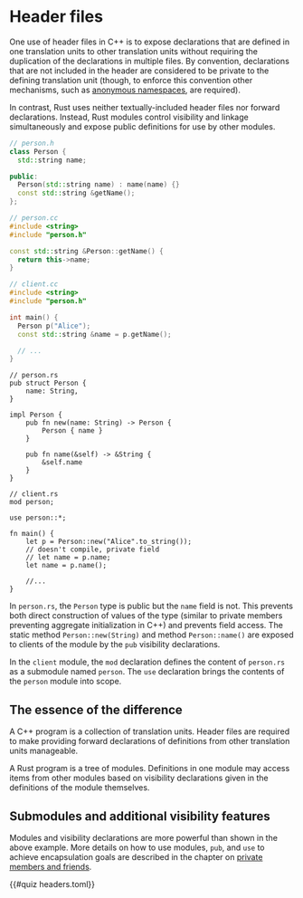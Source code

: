 # Header files

One use of header files in C++ is to expose declarations that are defined in one
translation units to other translation units without requiring the duplication
of the declarations in multiple files. By convention, declarations that are not
included in the header are considered to be private to the defining translation
unit (though, to enforce this convention other mechanisms, such as [anonymous
namespaces](/idioms/encapsulation/anonymous_namespaces.md), are required).

In contrast, Rust uses neither textually-included header files nor forward
declarations. Instead, Rust modules control visibility and linkage
simultaneously and expose public definitions for use by other modules.

<div class="comparison">

```cpp
// person.h
class Person {
  std::string name;

public:
  Person(std::string name) : name(name) {}
  const std::string &getName();
};

// person.cc
#include <string>
#include "person.h"

const std::string &Person::getName() {
  return this->name;
}

// client.cc
#include <string>
#include "person.h"

int main() {
  Person p("Alice");
  const std::string &name = p.getName();

  // ...
}
```

```rust,ignore
// person.rs
pub struct Person {
    name: String,
}

impl Person {
    pub fn new(name: String) -> Person {
        Person { name }
    }

    pub fn name(&self) -> &String {
        &self.name
    }
}

// client.rs
mod person;

use person::*;

fn main() {
    let p = Person::new("Alice".to_string());
    // doesn't compile, private field
    // let name = p.name;
    let name = p.name();

    //...
}
```

</div>

In `person.rs`, the `Person` type is public but the `name` field is not. This
prevents both direct construction of values of the type (similar to private
members preventing aggregate initialization in C++) and prevents field access.
The static method `Person::new(String)` and method `Person::name()` are exposed
to clients of the module by the `pub` visibility declarations.

In the `client` module, the `mod` declaration defines the content of `person.rs`
as a submodule named `person`. The `use` declaration brings the contents of the
`person` module into scope.

## The essence of the difference

A C++ program is a collection of translation units. Header files are required to
make providing forward declarations of definitions from other translation units
manageable.

A Rust program is a tree of modules. Definitions in one module may access items
from other modules based on visibility declarations given in the definitions of
the module themselves.

## Submodules and additional visibility features

Modules and visibility declarations are more powerful than shown in the above
example. More details on how to use modules, `pub`, and `use` to achieve
encapsulation goals are described in the chapter on [private members and
friends](./idioms/encapsulation/private_members.md).

{{#quiz headers.toml}}
